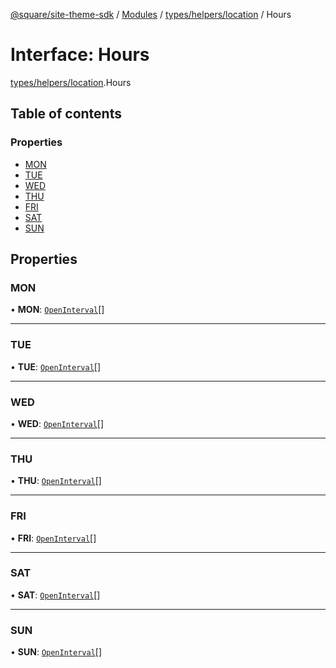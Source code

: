 [@square/site-theme-sdk](../GettingStarted.md) / [Modules](../modules.md) / [types/helpers/location](../modules/types_helpers_location.md) / Hours

# Interface: Hours

[types/helpers/location](../modules/types_helpers_location.md).Hours

## Table of contents

### Properties

- [MON](types_helpers_location.Hours.md#mon)
- [TUE](types_helpers_location.Hours.md#tue)
- [WED](types_helpers_location.Hours.md#wed)
- [THU](types_helpers_location.Hours.md#thu)
- [FRI](types_helpers_location.Hours.md#fri)
- [SAT](types_helpers_location.Hours.md#sat)
- [SUN](types_helpers_location.Hours.md#sun)

## Properties

### MON

• **MON**: [`OpenInterval`](types_helpers_location.OpenInterval.md)[]

___

### TUE

• **TUE**: [`OpenInterval`](types_helpers_location.OpenInterval.md)[]

___

### WED

• **WED**: [`OpenInterval`](types_helpers_location.OpenInterval.md)[]

___

### THU

• **THU**: [`OpenInterval`](types_helpers_location.OpenInterval.md)[]

___

### FRI

• **FRI**: [`OpenInterval`](types_helpers_location.OpenInterval.md)[]

___

### SAT

• **SAT**: [`OpenInterval`](types_helpers_location.OpenInterval.md)[]

___

### SUN

• **SUN**: [`OpenInterval`](types_helpers_location.OpenInterval.md)[]
